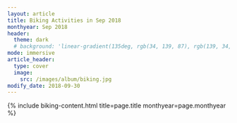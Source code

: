 ```yaml
---
layout: article
title: Biking Activities in Sep 2018
monthyear: Sep 2018
header:
  theme: dark
  # background: 'linear-gradient(135deg, rgb(34, 139, 87), rgb(139, 34, 139))'     
mode: immersive
article_header:
  type: cover
  image:
    src: /images/album/biking.jpg
modify_date: 2018-09-30     
---
```


{% include biking-content.html title=page.title monthyear=page.monthyear %}

